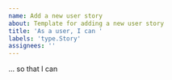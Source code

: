 ```yaml
---
name: Add a new user story
about: Template for adding a new user story
title: 'As a user, I can '
labels: 'type.Story'
assignees: ''
---
```

... so that I can
